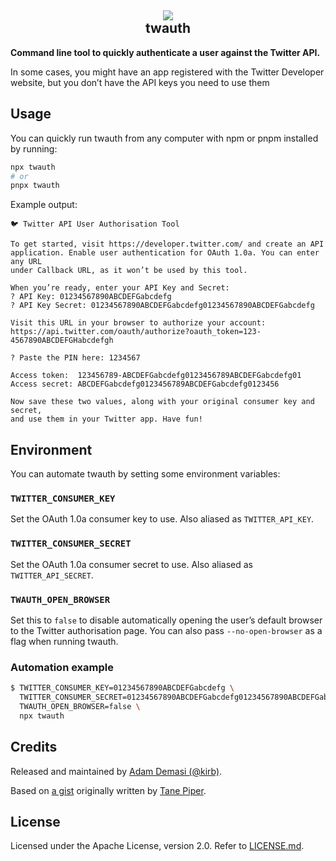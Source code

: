 <h2 align="center">
<img src="https://github.githubassets.com/images/icons/emoji/unicode/1f426.png">
<br>
twauth
</h2>

**Command line tool to quickly authenticate a user against the Twitter API.**

In some cases, you might have an app registered with the Twitter Developer website, but you don’t have the API keys you need to use them 

## Usage
You can quickly run twauth from any computer with npm or pnpm installed by running:

```bash
npx twauth
# or
pnpx twauth
```

Example output:

```
🐦️ Twitter API User Authorisation Tool

To get started, visit https://developer.twitter.com/ and create an API
application. Enable user authentication for OAuth 1.0a. You can enter any URL
under Callback URL, as it won’t be used by this tool.

When you’re ready, enter your API Key and Secret:
? API Key: 01234567890ABCDEFGabcdefg
? API Key Secret: 01234567890ABCDEFGabcdefg01234567890ABCDEFGabcdefg

Visit this URL in your browser to authorize your account:
https://api.twitter.com/oauth/authorize?oauth_token=123-4567890ABCDEFGHabcdefgh

? Paste the PIN here: 1234567

Access token:  123456789-ABCDEFGabcdefg0123456789ABCDEFGabcdefg01
Access secret: ABCDEFGabcdefg0123456789ABCDEFGabcdefg0123456

Now save these two values, along with your original consumer key and secret,
and use them in your Twitter app. Have fun!
```

## Environment
You can automate twauth by setting some environment variables:

### `TWITTER_CONSUMER_KEY`
Set the OAuth 1.0a consumer key to use. Also aliased as `TWITTER_API_KEY`.

### `TWITTER_CONSUMER_SECRET`
Set the OAuth 1.0a consumer secret to use. Also aliased as `TWITTER_API_SECRET`.

### `TWAUTH_OPEN_BROWSER`
Set this to `false` to disable automatically opening the user’s default browser to the Twitter authorisation page. You can also pass `--no-open-browser` as a flag when running twauth.

### Automation example
```bash
$ TWITTER_CONSUMER_KEY=01234567890ABCDEFGabcdefg \
  TWITTER_CONSUMER_SECRET=01234567890ABCDEFGabcdefg01234567890ABCDEFGabcdefg \
  TWAUTH_OPEN_BROWSER=false \
  npx twauth
```

## Credits
Released and maintained by [Adam Demasi (@kirb)](https://github.com/kirb).

Based on [a gist](https://gist.github.com/tanepiper/575303) originally written by [Tane Piper](https://github.com/tanepiper).

## License
Licensed under the Apache License, version 2.0. Refer to [LICENSE.md](https://github.com/chariz/modern-flash/blob/main/LICENSE.md).
